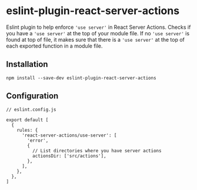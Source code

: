 # eslint-plugin-react-server-actions

Eslint plugin to help enforce `'use server'` in React Server Actions.
Checks if you have a `'use server'` at the top of your module file.
If no `'use server'` is found at top of file, it makes sure that there
is a `'use server'` at the top of each exported function in a module file.

## Installation
```
npm install --save-dev eslint-plugin-react-server-actions
```

## Configuration
```
// eslint.config.js

export default [
  {
    rules: {
      'react-server-actions/use-server': [
        'error',
        {
          // List directories where you have server actions
          actionsDir: ['src/actions'],
        },
      ],
    },
  },
]
```
